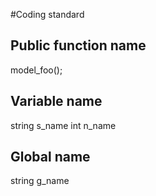#Coding standard

## Public function name

model_foo();

## Variable name

string s_name
int    n_name

## Global name
string g_name


